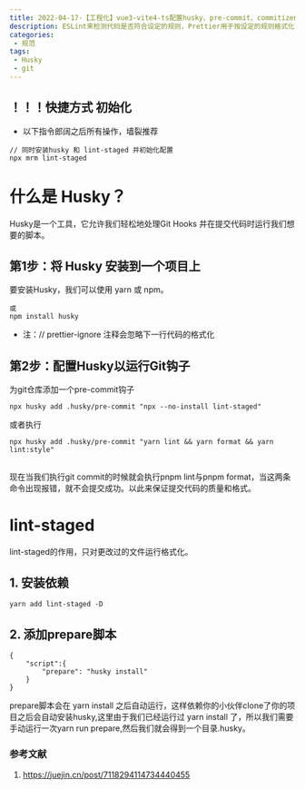 ```yaml
---
title: 2022-04-17-【工程化】vue3-vite4-ts配置husky、pre-commit、commitizen、linet-staged
description: ESLint来检测代码是否符合设定的规则，Prettier用于按设定的规则格式化自动工程代码，二者的配置要相符，一致。否则会导致Prettier格式化的代码，不符合ESLint的检测要求，从而发生冲突。
categories: 
 - 规范
tags:
 - Husky
 - git
---
```


## ！！！快捷方式 初始化
- 以下指令郎阔之后所有操作，墙裂推荐
```
// 同时安装husky 和 lint-staged 并初始化配置
npx mrm lint-staged
```


# 什么是 Husky？
Husky是一个工具，它允许我们轻松地处理Git Hooks 并在提交代码时运行我们想要的脚本。

## 第1步：将 Husky 安装到一个项目上
要安装Husky，我们可以使用 yarn 或 npm。

```
或
npm install husky
```

- 注：// prettier-ignore 注释会忽略下一行代码的格式化

## 第2步：配置Husky以运行Git钩子
为git仓库添加一个pre-commit钩子
```
npx husky add .husky/pre-commit "npx --no-install lint-staged"
```
或者执行
```
npx husky add .husky/pre-commit "yarn lint && yarn format && yarn lint:style"
```
## 
现在当我们执行git commit的时候就会执行pnpm lint与pnpm format，当这两条命令出现报错，就不会提交成功。以此来保证提交代码的质量和格式。

# lint-staged
lint-staged的作用，只对更改过的文件运行格式化。

## 1. 安装依赖
```yarn add lint-staged -D```
## 2. 添加prepare脚本
```
{
    "script":{
        "prepare": "husky install"
    }
}
```
prepare脚本会在 yarn install 之后自动运行，这样依赖你的小伙伴clone了你的项目之后会自动安装husky,这里由于我们已经运行过 yarn install 了，所以我们需要手动运行一次yarn run prepare,然后我们就会得到一个目录.husky。

### 参考文献
1. https://juejin.cn/post/7118294114734440455